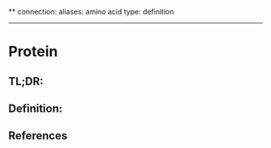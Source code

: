 **
connection:
aliases: amino acid
type: definition

---

# Protein

## TL;DR:


## Definition:


## References
